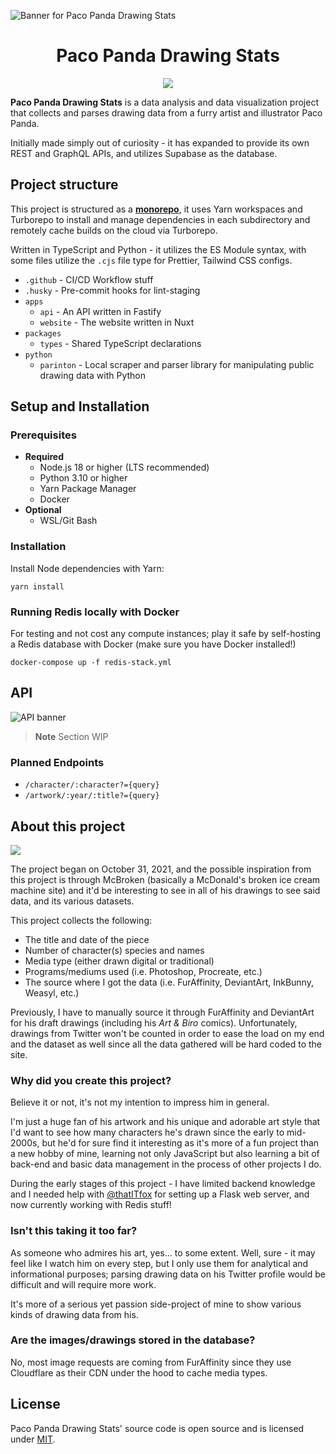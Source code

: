 ![Banner for Paco Panda Drawing Stats](https://github.com/kuroji-fusky/pacopanda-drawing-stats/assets/94678583/e36ea6e1-78fa-4ff7-9488-d151bd9caf11)

<h1 align="center">Paco Panda Drawing Stats</h1>

<p align="center">
	<a href="https://opensource.org/licenses/MIT">
		<img src="https://img.shields.io/github/license/kuroji-fusky/pacopanda-drawing-stats?style=flat-square" />
	</a>
</p>
	
**Paco Panda Drawing Stats** is a data analysis and data visualization project
that collects and parses drawing data from a furry artist and illustrator Paco
Panda.

Initially made simply out of curiosity - it has expanded to provide its own REST
and GraphQL APIs, and utilizes Supabase as the database.

## Project structure

This project is structured as a
[**monorepo**](https://monorepo.tools/#what-is-a-monorepo), it uses Yarn
workspaces and Turborepo to install and manage dependencies in each subdirectory
and remotely cache builds on the cloud via Turborepo.

Written in TypeScript and Python - it utilizes the ES Module syntax, with some
files utilize the `.cjs` file type for Prettier, Tailwind CSS configs.

- `.github` - CI/CD Workflow stuff
- `.husky` - Pre-commit hooks for lint-staging
- `apps`
  - `api` - An API written in Fastify
  - `website` - The website written in Nuxt
- `packages`
  - `types` - Shared TypeScript declarations
- `python`
  - `parinton` - Local scraper and parser library for manipulating public
    drawing data with Python

## Setup and Installation

### Prerequisites

- **Required**
  - Node.js 18 or higher (LTS recommended)
  - Python 3.10 or higher
  - Yarn Package Manager
  - Docker
- **Optional**
  - WSL/Git Bash

### Installation

Install Node dependencies with Yarn:

```console
yarn install
```

### Running Redis locally with Docker

For testing and not cost any compute instances; play it safe by self-hosting a
Redis database with Docker (make sure you have Docker installed!)

```console
docker-compose up -f redis-stack.yml
```

## API

![API banner](https://user-images.githubusercontent.com/94678583/203912229-9b6c2479-e999-4b36-9d54-205037691d18.png)

> **Note** Section WIP

### Planned Endpoints

- `/character/:character?={query}`
- `/artwork/:year/:title?={query}`

## About this project

![](https://user-images.githubusercontent.com/94678583/208869784-c68b5483-8e18-4d01-9163-d502b4cb40c5.png)

The project began on October 31, 2021, and the possible inspiration from this
project is through McBroken (basically a McDonald's broken ice cream machine
site) and it'd be interesting to see in all of his drawings to see said data,
and its various datasets.

This project collects the following:

- The title and date of the piece
- Number of character(s) species and names
- Media type (either drawn digital or traditional)
- Programs/mediums used (i.e. Photoshop, Procreate, etc.)
- The source where I got the data (i.e. FurAffinity, DeviantArt, InkBunny,
  Weasyl, etc.)

Previously, I have to manually source it through FurAffinity and DeviantArt for
his draft drawings (including his _Art & Biro_ comics). Unfortunately, drawings
from Twitter won't be counted in order to ease the load on my end and the
dataset as well since all the data gathered will be hard coded to the site.

### Why did you create this project?

Believe it or not, it's not my intention to impress him in general.

I'm just a huge fan of his artwork and his unique and adorable art style that
I'd want to see how many characters he's drawn since the early to mid-2000s, but
he'd for sure find it interesting as it's more of a fun project than a new hobby
of mine, learning not only JavaScript but also learning a bit of back-end and
basic data management in the process of other projects I do.

During the early stages of this project - I have limited backend knowledge and I
needed help with [@thatITfox][it] for setting up a Flask web server, and now
currently working with Redis stuff!

### Isn't this taking it too far?

As someone who admires his art, yes... to some extent. Well, sure - it may feel
like I watch him on every step, but I only use them for analytical and
informational purposes; parsing drawing data on his Twitter profile would be
difficult and will require more work.

It's more of a serious yet passion side-project of mine to show various kinds of
drawing data from his.

### Are the images/drawings stored in the database?

No, most image requests are coming from FurAffinity since they use Cloudflare as
their CDN under the hood to cache media types.

## License

Paco Panda Drawing Stats' source code is open source and is licensed under
[MIT](https://opensource.org/licenses/MIT).

[it]: https://github.com/thatITfox
